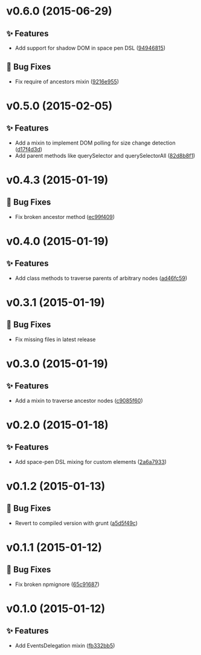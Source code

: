 <a name="v0.6.0"></a>
# v0.6.0 (2015-06-29)

## :sparkles: Features

- Add support for shadow DOM in space pen DSL ([94946815](https://github.com/abe33/atom-utils/commit/9494681549fcfce9a4019b991b446f7086608e4b))

## :bug: Bug Fixes

- Fix require of ancestors mixin ([9216e955](https://github.com/abe33/atom-utils/commit/9216e95558bc34e71e0dd8f673e295445c795c61))

<a name="v0.5.0"></a>
# v0.5.0 (2015-02-05)

## :sparkles: Features

- Add a mixin to implement DOM polling for size change detection ([d17f4d3d](https://github.com/abe33/atom-utils/commit/d17f4d3db478cda6ed0b6a2b5d35a6365e70f275))
- Add parent methods like querySelector and querySelectorAll ([82d8b8f1](https://github.com/abe33/atom-utils/commit/82d8b8f13304acd503d068993090b561373b2b35))

<a name="v0.4.3"></a>
# v0.4.3 (2015-01-19)

## :bug: Bug Fixes

- Fix broken ancestor method ([ec99f409](https://github.com/abe33/atom-utils/commit/ec99f409edd505a0db0b88c26b1167b42a39ad2f))


<a name="v0.4.0"></a>
# v0.4.0 (2015-01-19)

## :sparkles: Features

- Add class methods to traverse parents of arbitrary nodes ([ad46fc59](https://github.com/abe33/atom-utils/commit/ad46fc59dcaf9fa505a21c8c9f138ccbb84795fb))


<a name="v0.3.1"></a>
# v0.3.1 (2015-01-19)

## :bug: Bug Fixes

- Fix missing files in latest release


<a name="v0.3.0"></a>
# v0.3.0 (2015-01-19)

## :sparkles: Features

- Add a mixin to traverse ancestor nodes ([c9085f60](https://github.com/abe33/atom-utils/commit/c9085f60ffda4d81966a87c76ff6a7c6294bb355))

<a name="v0.2.0"></a>
# v0.2.0 (2015-01-18)

## :sparkles: Features

- Add space-pen DSL mixing for custom elements ([2a6a7933](https://github.com/abe33/atom-utils/commit/2a6a79330b6dfe18cb41b270a1a789c38094fcc6))

<a name="v0.1.2"></a>
# v0.1.2 (2015-01-13)

## :bug: Bug Fixes

- Revert to compiled version with grunt ([a5d5f49c](https://github.com/abe33/atom-utils/commit/a5d5f49c147c49ecec8ab886319afce36b76157b))

<a name="v0.1.1"></a>
# v0.1.1 (2015-01-12)

## :bug: Bug Fixes

- Fix broken npmignore ([65c91687](https://github.com/abe33/atom-utils/commit/65c91687096d54f89cd4452ff2eedb8776ca5aab))

<a name="v0.1.0"></a>
# v0.1.0 (2015-01-12)

## :sparkles: Features

- Add EventsDelegation mixin ([fb332bb5](https://github.com/abe33/atom-utils/commit/fb332bb5a21a34c719f66d51f2e03c828548263f))
